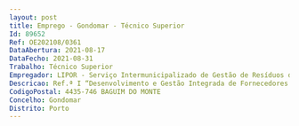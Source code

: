 ```yaml
--- 
layout: post
title: Emprego - Gondomar - Técnico Superior
Id: 89652
Ref: OE202108/0361
DataAbertura: 2021-08-17
DataFecho: 2021-08-31
Trabalho: Técnico Superior
Empregador: LIPOR - Serviço Intermunicipalizado de Gestão de Resíduos do Grande Porto
Descricao: Ref.ª I “Desenvolvimento e Gestão Integrada de Fornecedores tendo em vista a melhoria do processo de compra e aquisição da Lipor”. Ao Técnico Superior competirá, nomeadamente, exercer as seguintes funções  Desenvolver um projeto de gestão de fornecedores, desde a pré qualificação do fornecedor, a sua categorização por tipologia de bem ou serviço prestado, controlo do cumprimento do código da contratação pública e da Lei do orçamento de estado, criação de uma base de dados com a listagem dos fornecedores disponíveis bem como proceder à interligação com a ferramenta de avaliação de fornecedores. O projeto deve ainda permitir a introdução e monitorização de critérios sustentáveis e circulares na seleção do fornecedor bem como a Interligação com o programa de gestão da Lipor para facilitar o acompanhamento da execução dos procedimentos por parte do gestor do contrato.
CodigoPostal: 4435-746 BAGUIM DO MONTE
Concelho: Gondomar
Distrito: Porto
--- 
```

